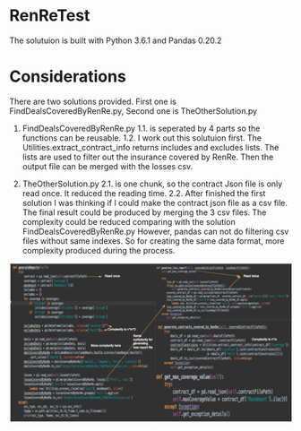 # RenReTest
The solutuion is built with Python 3.6.1 and Pandas 0.20.2

# Considerations
There are two solutions provided. First one is FindDealsCoveredByRenRe.py, Second one is TheOtherSolution.py

1. FindDealsCoveredByRenRe.py
1.1. is seperated by 4 parts so the functions can be reusable.
1.2. I work out this solutuion first. The Utilities.extract_contract_info returns includes and excludes lists. The lists are
used to filter out the insurance covered by RenRe. Then the output file can be merged with the losses csv.

2. TheOtherSolution.py
2.1. is one chunk, so the contract Json file is only read once. It reduced the reading time.
2.2. After finished the first solution I was thinking if I could make the contract json file as a csv file. The final result
could be produced by merging the 3 csv files. The complexity could be reduced comparing with the solution
FindDealsCoveredByRenRe.py
However, pandas can not do filtering csv files without same indexes. So for creating the same data format,
more complexity produced during the process.

![alt text](https://raw.githubusercontent.com/cmajorsolo/RenReTest/master/comparing.png)